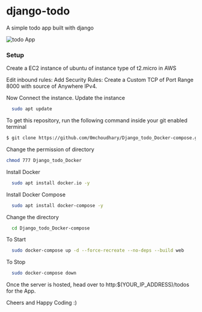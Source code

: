 # django-todo
A simple todo app built with django

![todo App](https://raw.githubusercontent.com/shreys7/django-todo/develop/staticfiles/todoApp.png)
### Setup

Create a EC2 instance of ubuntu of instance type of t2.micro in AWS

Edit inbound rules:
    Add Security Rules:
      Create a Custom TCP of Port Range 8000 with source of Anywhere IPv4.

Now Connect the instance.
Update the instance
```bash
  sudo apt update
```

To get this repository, run the following command inside your git enabled terminal
```bash
$ git clone https://github.com/0mchoudhary/Django_todo_Docker-compose.git
```

Change the permission of directory
```bash
chmod 777 Django_todo_Docker
```

Install Docker
```bash
  sudo apt install docker.io -y
```
Install Docker Compose
```bash
  sudo apt install docker-compose -y
```

Change the directory
```bash
  cd Django_todo_Docker-compose
```

To Start 
```bash
  sudo docker-compose up -d --force-recreate --no-deps --build web
```

To Stop
```bash
  sudo docker-compose down
```
  

Once the server is hosted, head over to http:$(YOUR_IP_ADDRESS)/todos for the App.

Cheers and Happy Coding :)
